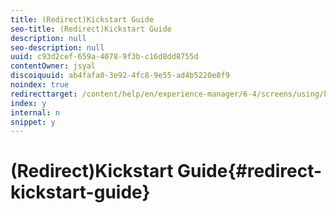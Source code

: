 ```yaml
---
title: (Redirect)Kickstart Guide
seo-title: (Redirect)Kickstart Guide
description: null
seo-description: null
uuid: c93d2cef-659a-4078-9f3b-c16d8dd8755d
contentOwner: jsyal
discoiquuid: ab4fafa0-3e92-4fc8-9e55-ad4b5220e8f9
noindex: true
redirecttarget: /content/help/en/experience-manager/6-4/screens/using/kickstart-for-aem-screens
index: y
internal: n
snippet: y
---
```


# (Redirect)Kickstart Guide{#redirect-kickstart-guide}

